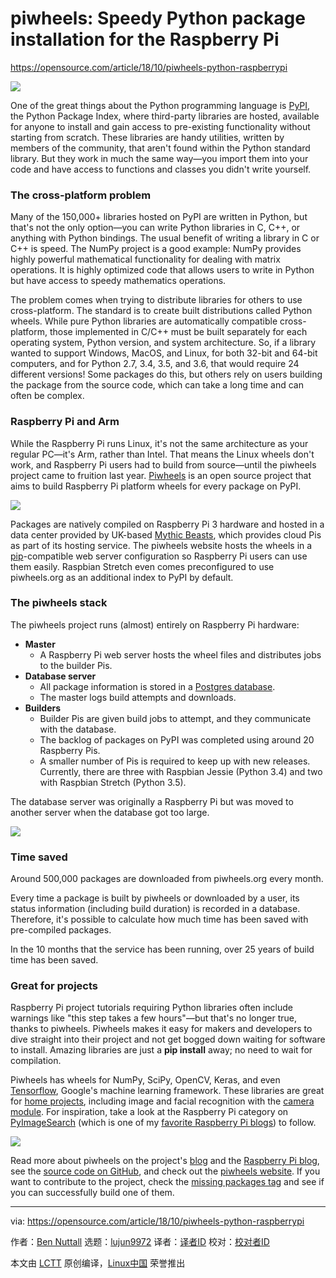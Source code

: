 piwheels: Speedy Python package installation for the Raspberry Pi
======
https://opensource.com/article/18/10/piwheels-python-raspberrypi

![](https://opensource.com/sites/default/files/styles/image-full-size/public/lead-images/rainbow-pinwheel-piwheel-diversity-inclusion.png?itok=di41Wd3V)

One of the great things about the Python programming language is [PyPI][1], the Python Package Index, where third-party libraries are hosted, available for anyone to install and gain access to pre-existing functionality without starting from scratch. These libraries are handy utilities, written by members of the community, that aren't found within the Python standard library. But they work in much the same way—you import them into your code and have access to functions and classes you didn't write yourself.

### The cross-platform problem

Many of the 150,000+ libraries hosted on PyPI are written in Python, but that's not the only option—you can write Python libraries in C, C++, or anything with Python bindings. The usual benefit of writing a library in C or C++ is speed. The NumPy project is a good example: NumPy provides highly powerful mathematical functionality for dealing with matrix operations. It is highly optimized code that allows users to write in Python but have access to speedy mathematics operations.

The problem comes when trying to distribute libraries for others to use cross-platform. The standard is to create built distributions called Python wheels. While pure Python libraries are automatically compatible cross-platform, those implemented in C/C++ must be built separately for each operating system, Python version, and system architecture. So, if a library wanted to support Windows, MacOS, and Linux, for both 32-bit and 64-bit computers, and for Python 2.7, 3.4, 3.5, and 3.6, that would require 24 different versions! Some packages do this, but others rely on users building the package from the source code, which can take a long time and can often be complex.

### Raspberry Pi and Arm

While the Raspberry Pi runs Linux, it's not the same architecture as your regular PC—it's Arm, rather than Intel. That means the Linux wheels don't work, and Raspberry Pi users had to build from source—until the piwheels project came to fruition last year. [Piwheels][2] is an open source project that aims to build Raspberry Pi platform wheels for every package on PyPI.

![](https://opensource.com/sites/default/files/uploads/pi3b.jpg)

Packages are natively compiled on Raspberry Pi 3 hardware and hosted in a data center provided by UK-based [Mythic Beasts][3], which provides cloud Pis as part of its hosting service. The piwheels website hosts the wheels in a [pip][4]-compatible web server configuration so Raspberry Pi users can use them easily. Raspbian Stretch even comes preconfigured to use piwheels.org as an additional index to PyPI by default.

### The piwheels stack

The piwheels project runs (almost) entirely on Raspberry Pi hardware:

  * **Master**
    * A Raspberry Pi web server hosts the wheel files and distributes jobs to the builder Pis.
  * **Database server**
    * All package information is stored in a [Postgres database][5].
    * The master logs build attempts and downloads.
  * **Builders**
    * Builder Pis are given build jobs to attempt, and they communicate with the database.
    * The backlog of packages on PyPI was completed using around 20 Raspberry Pis.
    * A smaller number of Pis is required to keep up with new releases. Currently, there are three with Raspbian Jessie (Python 3.4) and two with Raspbian Stretch (Python 3.5).



The database server was originally a Raspberry Pi but was moved to another server when the database got too large.

![](https://opensource.com/sites/default/files/uploads/piwheels-stack.png)

### Time saved

Around 500,000 packages are downloaded from piwheels.org every month.

Every time a package is built by piwheels or downloaded by a user, its status information (including build duration) is recorded in a database. Therefore, it's possible to calculate how much time has been saved with pre-compiled packages.

In the 10 months that the service has been running, over 25 years of build time has been saved.

### Great for projects

Raspberry Pi project tutorials requiring Python libraries often include warnings like "this step takes a few hours"—but that's no longer true, thanks to piwheels. Piwheels makes it easy for makers and developers to dive straight into their project and not get bogged down waiting for software to install. Amazing libraries are just a **pip install** away; no need to wait for compilation.

Piwheels has wheels for NumPy, SciPy, OpenCV, Keras, and even [Tensorflow][6], Google's machine learning framework. These libraries are great for [home projects][7], including image and facial recognition with the [camera module][8]. For inspiration, take a look at the Raspberry Pi category on [PyImageSearch][9] (which is one of my [favorite Raspberry Pi blogs][10]) to follow.

![](https://opensource.com/sites/default/files/uploads/camera_0.jpg)

Read more about piwheels on the project's [blog][11] and the [Raspberry Pi blog][12], see the [source code on GitHub][13], and check out the [piwheels website][2]. If you want to contribute to the project, check the [missing packages tag][14] and see if you can successfully build one of them.

--------------------------------------------------------------------------------

via: https://opensource.com/article/18/10/piwheels-python-raspberrypi

作者：[Ben Nuttall][a]
选题：[lujun9972][b]
译者：[译者ID](https://github.com/译者ID)
校对：[校对者ID](https://github.com/校对者ID)

本文由 [LCTT](https://github.com/LCTT/TranslateProject) 原创编译，[Linux中国](https://linux.cn/) 荣誉推出

[a]: https://opensource.com/users/bennuttall
[b]: https://github.com/lujun9972
[1]: https://pypi.org/
[2]: https://www.piwheels.org/
[3]: https://www.mythic-beasts.com/order/rpi
[4]: https://en.wikipedia.org/wiki/Pip_(package_manager)
[5]: https://opensource.com/article/17/10/set-postgres-database-your-raspberry-pi
[6]: https://www.tensorflow.org/
[7]: https://opensource.com/article/17/4/5-projects-raspberry-pi-home
[8]: https://opensource.com/life/15/6/raspberry-pi-camera-projects
[9]: https://www.pyimagesearch.com/category/raspberry-pi/
[10]: https://opensource.com/article/18/8/top-10-raspberry-pi-blogs-follow
[11]: https://blog.piwheels.org/
[12]: https://www.raspberrypi.org/blog/piwheels/
[13]: https://github.com/bennuttall/piwheels
[14]: https://github.com/bennuttall/piwheels/issues?q=is%3Aissue+is%3Aopen+label%3A%22missing+package%22

